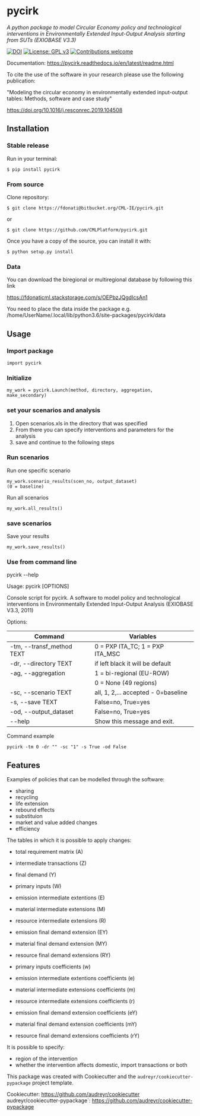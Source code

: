 # pycirk

_A python package to model Circular Economy policy and technological interventions in Environmentally Extended Input-Output Analysis starting from SUTs (EXIOBASE V3.3)_

[![DOI](https://zenodo.org/badge/157891556.svg)](https://zenodo.org/badge/latestdoi/157891556)
[![License: GPL v3](https://img.shields.io/badge/License-GPL%20v3-blue.svg)](https://www.gnu.org/licenses/gpl-3.0)
[![Contributions welcome](https://img.shields.io/badge/contributions-welcome-brightgreen.svg)](resources/docs/CONTRIBUTING.md)

Documentation: https://pycirk.readthedocs.io/en/latest/readme.html

To cite the use of the software in your research please use the following publication:

"Modeling the circular economy in environmentally extended input-output tables: Methods, software and case study"

https://doi.org/10.1016/j.resconrec.2019.104508


## Installation

### Stable release

Run in your terminal:

	$ pip install pycirk

### From source

Clone repository:

	$ git clone https://fdonati@bitbucket.org/CML-IE/pycirk.git
or

	$ git clone https://github.com/CMLPlatform/pycirk.git


Once you have a copy of the source, you can install it with:

    $ python setup.py install

### Data

You can download the biregional or multiregional database by following this link

https://fdonaticml.stackstorage.com/s/OEPbzJQgdIcsAn1

You need to place the data inside the package
e.g. /home/UserName/.local/lib/python3.6/site-packages/pycirk/data

## Usage

### Import package

	import pycirk

### Initialize

    my_work = pycirk.Launch(method, directory, aggregation, make_secondary)

### set your scenarios and analysis

1. Open scenarios.xls in the directory that was specified
2. From there you can specify interventions and parameters for the analysis
3. save and continue to the following steps

### Run scenarios

Run one specific scenario

    my_work.scenario_results(scen_no, output_dataset)
    (0 = baseline)

Run all scenarios

    my_work.all_results()

### save scenarios

Save your results

    my_work.save_results()


### Use from command line

pycirk --help

Usage: pycirk [OPTIONS]

Console script for pycirk. A software to model policy and technological
interventions in Environmentally Extended Input-Output Analysis (EXIOBASE
V3.3, 2011)

Options:

| Command                    | Variables                            |
|----------------------------|--------------------------------------|
|  -tm, --transf_method TEXT | 0 = PXP ITA_TC; 1 = PXP ITA_MSC      |
|  -dr, --directory TEXT     | if left black it will be default     |
|  -ag, --aggregation        | 1 = bi-regional (EU-ROW)             |
|                            | 0 = None (49 regions)                |
|  -sc, --scenario TEXT      | all, 1, 2,... accepted - 0=baseline  |
|  -s, --save TEXT           | False=no, True=yes                   |
|  -od, --output_dataset     | False=no, True=yes                   |
|  --help                    | Show this message and exit.          |


Command example

    pycirk -tm 0 -dr "" -sc "1" -s True -od False

## Features

Examples of policies that can be modelled through the software:

- sharing
- recycling
- life extension
- rebound effects
- substituion
- market and value added changes
- efficiency

The tables in which it is possible to apply changes:

- total requirement matrix (A)
- intermediate transactions (Z)
- final demand (Y)
- primary inputs (W)

- emission intermediate extentions (E)
- material intermediate extensions (M)
- resource intermediate extensions (R)
- emission final demand extension (EY)
- material final demand extension (MY)
- resource final demand extensions (RY)

- primary inputs coefficients (w)
- emission intermediate extentions coefficients (e)
- material intermediate extensions coefficients (m)
- resource intermediate extensions coefficients (r)
- emission final demand extension coefficients (eY)
- material final demand extension coefficients (mY)
- resource final demand extensions coefficients (rY)

It is possible to specify:

- region of the intervention
- whether the intervention affects domestic, import transactions or both


This package was created with Cookiecutter and the `audreyr/cookiecutter-pypackage` project template.

Cookiecutter: https://github.com/audreyr/cookiecutter
audreyr/cookiecutter-pypackage`: https://github.com/audreyr/cookiecutter-pypackage

